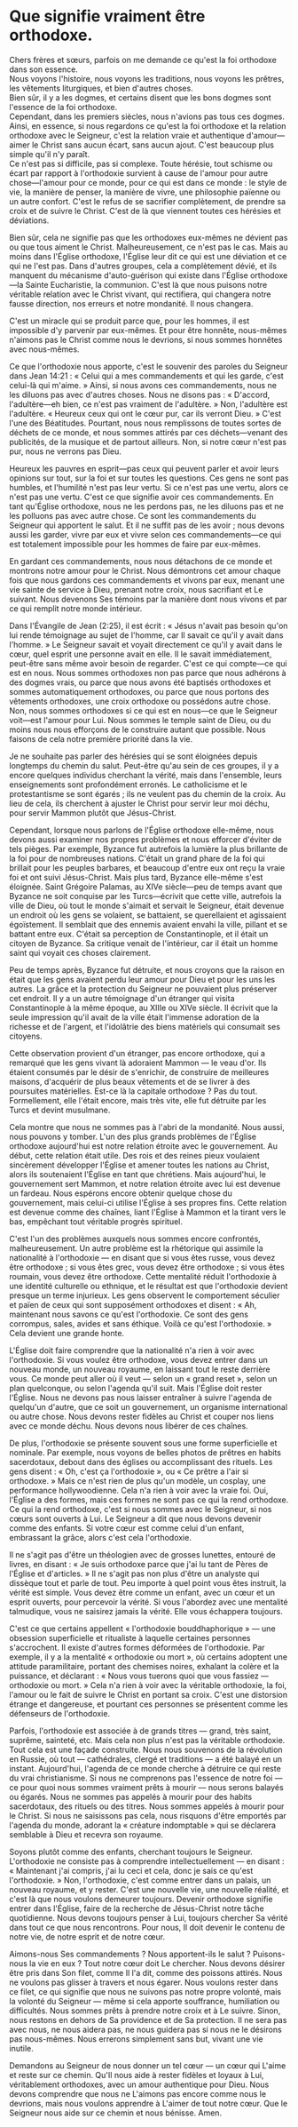# Que signifie vraiment être orthodoxe.

Chers frères et sœurs, parfois on me demande ce qu'est la foi orthodoxe dans son essence.  
Nous voyons l'histoire, nous voyons les traditions, nous voyons les prêtres, les vêtements liturgiques, et bien d'autres choses.  
Bien sûr, il y a les dogmes, et certains disent que les bons dogmes sont l'essence de la foi orthodoxe.  
Cependant, dans les premiers siècles, nous n'avions pas tous ces dogmes.  
Ainsi, en essence, si nous regardons ce qu'est la foi orthodoxe et la relation orthodoxe avec le Seigneur, c'est la relation vraie et authentique d'amour—aimer le Christ sans aucun écart, sans aucun ajout. C'est beaucoup plus simple qu'il n'y paraît.  
Ce n'est pas si difficile, pas si complexe. Toute hérésie, tout schisme ou écart par rapport à l'orthodoxie survient à cause de l'amour pour autre chose—l'amour pour ce monde, pour ce qui est dans ce monde : le style de vie, la manière de penser, la manière de vivre, une philosophie païenne ou un autre confort. C'est le refus de se sacrifier complètement, de prendre sa croix et de suivre le Christ. C'est de là que viennent toutes ces hérésies et déviations.  

Bien sûr, cela ne signifie pas que les orthodoxes eux-mêmes ne dévient pas ou que tous aiment le Christ. Malheureusement, ce n'est pas le cas. Mais au moins dans l'Église orthodoxe, l'Église leur dit ce qui est une déviation et ce qui ne l'est pas. Dans d'autres groupes, cela a complètement dévié, et ils manquent du mécanisme d'auto-guérison qui existe dans l'Église orthodoxe—la Sainte Eucharistie, la communion. C'est là que nous puisons notre véritable relation avec le Christ vivant, qui rectifiera, qui changera notre fausse direction, nos erreurs et notre mondanité. Il nous changera.  

C'est un miracle qui se produit parce que, pour les hommes, il est impossible d'y parvenir par eux-mêmes. Et pour être honnête, nous-mêmes n'aimons pas le Christ comme nous le devrions, si nous sommes honnêtes avec nous-mêmes.  

Ce que l'orthodoxie nous apporte, c'est le souvenir des paroles du Seigneur dans Jean 14:21 : « Celui qui a mes commandements et qui les garde, c'est celui-là qui m'aime. » Ainsi, si nous avons ces commandements, nous ne les diluons pas avec d'autres choses. Nous ne disons pas : « D'accord, l'adultère—eh bien, ce n'est pas vraiment de l'adultère. » Non, l'adultère est l'adultère. « Heureux ceux qui ont le cœur pur, car ils verront Dieu. » C'est l'une des Béatitudes. Pourtant, nous nous remplissons de toutes sortes de déchets de ce monde, et nous sommes attirés par ces déchets—venant des publicités, de la musique et de partout ailleurs. Non, si notre cœur n'est pas pur, nous ne verrons pas Dieu.

Heureux les pauvres en esprit—pas ceux qui peuvent parler et avoir leurs opinions sur tout, sur la foi et sur toutes les questions. Ces gens ne sont pas humbles, et l'humilité n'est pas leur vertu. Si ce n'est pas une vertu, alors ce n'est pas une vertu. C'est ce que signifie avoir ces commandements. En tant qu'Église orthodoxe, nous ne les perdons pas, ne les diluons pas et ne les polluons pas avec autre chose. Ce sont les commandements du Seigneur qui apportent le salut. Et il ne suffit pas de les avoir ; nous devons aussi les garder, vivre par eux et vivre selon ces commandements—ce qui est totalement impossible pour les hommes de faire par eux-mêmes.  

En gardant ces commandements, nous nous détachons de ce monde et montrons notre amour pour le Christ. Nous démontrons cet amour chaque fois que nous gardons ces commandements et vivons par eux, menant une vie sainte de service à Dieu, prenant notre croix, nous sacrifiant et Le suivant. Nous devenons Ses témoins par la manière dont nous vivons et par ce qui remplit notre monde intérieur.  

Dans l'Évangile de Jean (2:25), il est écrit : « Jésus n'avait pas besoin qu'on lui rende témoignage au sujet de l'homme, car Il savait ce qu'il y avait dans l'homme. » Le Seigneur savait et voyait directement ce qu'il y avait dans le cœur, quel esprit une personne avait en elle. Il le savait immédiatement, peut-être sans même avoir besoin de regarder. C'est ce qui compte—ce qui est en nous. Nous sommes orthodoxes non pas parce que nous adhérons à des dogmes vrais, ou parce que nous avons été baptisés orthodoxes et sommes automatiquement orthodoxes, ou parce que nous portons des vêtements orthodoxes, une croix orthodoxe ou possédons autre chose. Non, nous sommes orthodoxes si ce qui est en nous—ce que le Seigneur voit—est l'amour pour Lui. Nous sommes le temple saint de Dieu, ou du moins nous nous efforçons de le construire autant que possible. Nous faisons de cela notre première priorité dans la vie.  

Je ne souhaite pas parler des hérésies qui se sont éloignées depuis longtemps du chemin du salut. Peut-être qu'au sein de ces groupes, il y a encore quelques individus cherchant la vérité, mais dans l'ensemble, leurs enseignements sont profondément erronés. Le catholicisme et le protestantisme se sont égarés ; ils ne veulent pas du chemin de la croix. Au lieu de cela, ils cherchent à ajuster le Christ pour servir leur moi déchu, pour servir Mammon plutôt que Jésus-Christ.  

Cependant, lorsque nous parlons de l'Église orthodoxe elle-même, nous devons aussi examiner nos propres problèmes et nous efforcer d'éviter de tels pièges. Par exemple, Byzance fut autrefois la lumière la plus brillante de la foi pour de nombreuses nations. C'était un grand phare de la foi qui brillait pour les peuples barbares, et beaucoup d'entre eux ont reçu la vraie foi et ont suivi Jésus-Christ. Mais plus tard, Byzance elle-même s'est éloignée. Saint Grégoire Palamas, au XIVe siècle—peu de temps avant que Byzance ne soit conquise par les Turcs—écrivit que cette ville, autrefois la ville de Dieu, où tout le monde s'aimait et servait le Seigneur, était devenue un endroit où les gens se volaient, se battaient, se querellaient et agissaient égoïstement. Il semblait que des ennemis avaient envahi la ville, pillant et se battant entre eux. C'était sa perception de Constantinople, et il était un citoyen de Byzance. Sa critique venait de l'intérieur, car il était un homme saint qui voyait ces choses clairement.  

Peu de temps après, Byzance fut détruite, et nous croyons que la raison en était que les gens avaient perdu leur amour pour Dieu et pour les uns les autres. La grâce et la protection du Seigneur ne pouvaient plus préserver cet endroit. Il y a un autre témoignage d'un étranger qui visita Constantinople à la même époque, au XIIIe ou XIVe siècle. Il écrivit que la seule impression qu'il avait de la ville était l'immense adoration de la richesse et de l'argent, et l'idolâtrie des biens matériels qui consumait ses citoyens.

Cette observation provient d'un étranger, pas encore orthodoxe, qui a remarqué que les gens vivant là adoraient Mammon — le veau d'or. Ils étaient consumés par le désir de s'enrichir, de construire de meilleures maisons, d'acquérir de plus beaux vêtements et de se livrer à des poursuites matérielles. Est-ce là la capitale orthodoxe ? Pas du tout. Formellement, elle l'était encore, mais très vite, elle fut détruite par les Turcs et devint musulmane.  

Cela montre que nous ne sommes pas à l'abri de la mondanité. Nous aussi, nous pouvons y tomber. L'un des plus grands problèmes de l'Église orthodoxe aujourd'hui est notre relation étroite avec le gouvernement. Au début, cette relation était utile. Des rois et des reines pieux voulaient sincèrement développer l'Église et amener toutes les nations au Christ, alors ils soutenaient l'Église en tant que chrétiens. Mais aujourd'hui, le gouvernement sert Mammon, et notre relation étroite avec lui est devenue un fardeau. Nous espérons encore obtenir quelque chose du gouvernement, mais celui-ci utilise l'Église à ses propres fins. Cette relation est devenue comme des chaînes, liant l'Église à Mammon et la tirant vers le bas, empêchant tout véritable progrès spirituel.  

C'est l'un des problèmes auxquels nous sommes encore confrontés, malheureusement. Un autre problème est la rhétorique qui assimile la nationalité à l'orthodoxie — en disant que si vous êtes russe, vous devez être orthodoxe ; si vous êtes grec, vous devez être orthodoxe ; si vous êtes roumain, vous devez être orthodoxe. Cette mentalité réduit l'orthodoxie à une identité culturelle ou ethnique, et le résultat est que l'orthodoxie devient presque un terme injurieux. Les gens observent le comportement séculier et païen de ceux qui sont supposément orthodoxes et disent : « Ah, maintenant nous savons ce qu'est l'orthodoxie. Ce sont des gens corrompus, sales, avides et sans éthique. Voilà ce qu'est l'orthodoxie. » Cela devient une grande honte.  

L'Église doit faire comprendre que la nationalité n'a rien à voir avec l'orthodoxie. Si vous voulez être orthodoxe, vous devez entrer dans un nouveau monde, un nouveau royaume, en laissant tout le reste derrière vous. Ce monde peut aller où il veut — selon un « grand reset », selon un plan quelconque, ou selon l'agenda qu'il suit. Mais l'Église doit rester l'Église. Nous ne devons pas nous laisser entraîner à suivre l'agenda de quelqu'un d'autre, que ce soit un gouvernement, un organisme international ou autre chose. Nous devons rester fidèles au Christ et couper nos liens avec ce monde déchu. Nous devons nous libérer de ces chaînes.  

De plus, l'orthodoxie se présente souvent sous une forme superficielle et nominale. Par exemple, nous voyons de belles photos de prêtres en habits sacerdotaux, debout dans des églises ou accomplissant des rituels. Les gens disent : « Oh, c'est ça l'orthodoxie », ou « Ce prêtre a l'air si orthodoxe. » Mais ce n'est rien de plus qu'un modèle, un cosplay, une performance hollywoodienne. Cela n'a rien à voir avec la vraie foi. Oui, l'Église a des formes, mais ces formes ne sont pas ce qui la rend orthodoxe. Ce qui la rend orthodoxe, c'est si nous sommes avec le Seigneur, si nos cœurs sont ouverts à Lui. Le Seigneur a dit que nous devons devenir comme des enfants. Si votre cœur est comme celui d'un enfant, embrassant la grâce, alors c'est cela l'orthodoxie.  

Il ne s'agit pas d'être un théologien avec de grosses lunettes, entouré de livres, en disant : « Je suis orthodoxe parce que j'ai lu tant de Pères de l'Église et d'articles. » Il ne s'agit pas non plus d'être un analyste qui dissèque tout et parle de tout. Peu importe à quel point vous êtes instruit, la vérité est simple. Vous devez être comme un enfant, avec un cœur et un esprit ouverts, pour percevoir la vérité. Si vous l'abordez avec une mentalité talmudique, vous ne saisirez jamais la vérité. Elle vous échappera toujours.  

C'est ce que certains appellent « l'orthodoxie bouddhaphorique » — une obsession superficielle et ritualiste à laquelle certaines personnes s'accrochent. Il existe d'autres formes déformées de l'orthodoxie. Par exemple, il y a la mentalité « orthodoxie ou mort », où certains adoptent une attitude paramilitaire, portant des chemises noires, exhalant la colère et la puissance, et déclarant : « Nous vous tuerons quoi que vous fassiez — orthodoxie ou mort. » Cela n'a rien à voir avec la véritable orthodoxie, la foi, l'amour ou le fait de suivre le Christ en portant sa croix. C'est une distorsion étrange et dangereuse, et pourtant ces personnes se présentent comme les défenseurs de l'orthodoxie.  

Parfois, l'orthodoxie est associée à de grands titres — grand, très saint, suprême, sainteté, etc. Mais cela non plus n'est pas la véritable orthodoxie. Tout cela est une façade construite. Nous nous souvenons de la révolution en Russie, où tout — cathédrales, clergé et traditions — a été balayé en un instant. Aujourd'hui, l'agenda de ce monde cherche à détruire ce qui reste du vrai christianisme. Si nous ne comprenons pas l'essence de notre foi — ce pour quoi nous sommes vraiment prêts à mourir — nous serons balayés ou égarés. Nous ne sommes pas appelés à mourir pour des habits sacerdotaux, des rituels ou des titres. Nous sommes appelés à mourir pour le Christ. Si nous ne saisissons pas cela, nous risquons d'être emportés par l'agenda du monde, adorant la « créature indomptable » qui se déclarera semblable à Dieu et recevra son royaume.  

Soyons plutôt comme des enfants, cherchant toujours le Seigneur. L'orthodoxie ne consiste pas à comprendre intellectuellement — en disant : « Maintenant j'ai compris, j'ai lu ceci et cela, donc je sais ce qu'est l'orthodoxie. » Non, l'orthodoxie, c'est comme entrer dans un palais, un nouveau royaume, et y rester. C'est une nouvelle vie, une nouvelle réalité, et c'est là que nous voulons demeurer toujours. Devenir orthodoxe signifie entrer dans l'Église, faire de la recherche de Jésus-Christ notre tâche quotidienne. Nous devons toujours penser à Lui, toujours chercher Sa vérité dans tout ce que nous rencontrons. Pour nous, Il doit devenir le contenu de notre vie, de notre esprit et de notre cœur.  

Aimons-nous Ses commandements ? Nous apportent-ils le salut ? Puisons-nous la vie en eux ? Tout notre cœur doit Le chercher. Nous devons désirer être pris dans Son filet, comme Il l'a dit, comme des poissons attirés. Nous ne voulons pas glisser à travers et nous égarer. Nous voulons rester dans ce filet, ce qui signifie que nous ne suivons pas notre propre volonté, mais la volonté du Seigneur — même si cela apporte souffrance, humiliation ou difficultés. Nous sommes prêts à prendre notre croix et à Le suivre. Sinon, nous restons en dehors de Sa providence et de Sa protection. Il ne sera pas avec nous, ne nous aidera pas, ne nous guidera pas si nous ne le désirons pas nous-mêmes. Nous errerons simplement sans but, vivant une vie inutile.  

Demandons au Seigneur de nous donner un tel cœur — un cœur qui L'aime et reste sur ce chemin. Qu'Il nous aide à rester fidèles et loyaux à Lui, véritablement orthodoxes, avec un amour authentique pour Dieu. Nous devons comprendre que nous ne L'aimons pas encore comme nous le devrions, mais nous voulons apprendre à L'aimer de tout notre cœur. Que le Seigneur nous aide sur ce chemin et nous bénisse. Amen.


